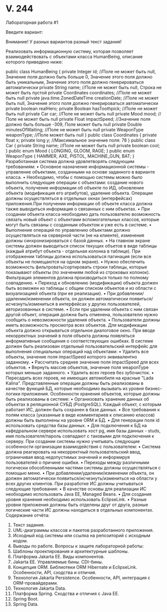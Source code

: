 # V. 244

Лабораторная работа #1

Введите вариант: 

Внимание! У разных вариантов разный текст задания!

Реализовать информационную систему, которая позволяет взаимодействовать с объектами класса HumanBeing, описание которого приведено ниже:

public class HumanBeing {
    private Integer id; //Поле не может быть null, Значение поля должно быть больше 0, Значение этого поля должно быть уникальным, Значение этого поля должно генерироваться автоматически
    private String name; //Поле не может быть null, Строка не может быть пустой
    private Coordinates coordinates; //Поле не может быть null
    private java.time.ZonedDateTime creationDate; //Поле не может быть null, Значение этого поля должно генерироваться автоматически
    private boolean realHero;
    private Boolean hasToothpick; //Поле не может быть null
    private Car car; //Поле не может быть null
    private Mood mood; //Поле не может быть null
    private Float impactSpeed; //Значение поля должно быть больше -309, Поле может быть null
    private Double minutesOfWaiting; //Поле не может быть null
    private WeaponType weaponType; //Поле может быть null
}
public class Coordinates {
    private float x;
    private long y; //Максимальное значение поля: 78
}
public class Car {
    private String name; //Поле не может быть null
    private boolean cool;
}
public enum Mood {
    LONGING,
    GLOOM,
    RAGE;
}
public enum WeaponType {
    HAMMER,
    AXE,
    PISTOL,
    MACHINE_GUN,
    BAT;
}
Разработанная система должна удовлетворять следующим требованиям:
•	Основное назначение информационной системы - управление объектами, созданными на основе заданного в варианте класса.
•	Необходимо, чтобы с помощью системы можно было выполнить следующие операции с объектами: создание нового объекта, получение информации об объекте по ИД, обновление объекта (модификация его атрибутов), удаление объекта. Операции должны осуществляться в отдельных окнах (интерфейсах) приложения.При получении информации об объекте класса должна также выводиться информация о связанных с ним объектах.
•	При создании объекта класса необходимо дать пользователю возможность связать новый объект с объектами вспомогательных классов, которые могут быть связаны с созданным объектом и уже есть в системе.
•	Выполнение операций по управлению объектами должно осуществляться на серверной части (не на клиенте), изменения должны синхронизироваться с базой данных.
•	На главном экране системы должен выводиться список текущих объетов в виде таблицы (каждый атрибут объекта - отдельная колонка в таблице). При отображении таблицы должна использоваться пагинация (если все объекты не помещаются на одном экране).
•	Нужно обеспечить возможность фильтровать/сортировать строки таблицы, которые показывают объекты (по значениям любой из строковых колонок). Фильтрация элементов должна производиться только по полному совпадению.
•	Переход к обновлению (модификации) объекта должен быть возможен из таблицы с общим списком объектов и из области с визуализацией объекта (при ее реализации).
•	При добавлении/удалении/изменении объекта, он должен автоматически появиться/исчезнуть/измениться в интерфейсах у других пользователей, авторизованных в системе.
•	Если при удалении объекта с ним связан другой объект, операция должна быть отменена, пользователю нужно сообщить о невозможности удаления объекта.
•	Пользователи должны иметь возможность просмотра всех объектов. Для модификации объекта должно открываться отдельное диалоговое окно. При вводе некорректных значений в поля объекта должны появляться информативные сообщения о соответствующих ошибках.
В системе должен быть реализован отдельный пользовательский интерфейс для выполнения специальных операций над объектами:
•	Удалить все объекты, значение поля impactSpeed которого эквивалентно заданному.
•	Рассчитать среднее значение поля impactSpeed для всех объектов.
•	Вернуть массив объектов, значение поля weaponType которых меньше заданного.
•	Удалить всех героев без зубочисток.
•	Пересадить всех героев, не имеющих автомобиля на красные "Lada Kalina".
Представленные операции должны быть реализованы в качестве функций БД, которые необходимо вызывать из уровня бизнес-логики приложения.
Особенности хранения объектов, которые должны быть реализованы в системе:
•	Организовать хранение данных об объектах в реляционной СУБД (PostgreSQL). Каждый объект, с которым работает ИС, должен быть сохранен в базе данных.
•	Все требования к полям класса (указанные в виде комментариев к описанию классов) должны быть выполнены на уровне ORM и БД.
•	Для генерации поля id использовать средства базы данных.
•	Для подключения к БД на кафедральном сервере использовать хост pg, имя базы данных - studs, имя пользователя/пароль совпадают с таковыми для подключения к серверу.
При создании системы нужно учитывать следующие особенности организации взаимодействия с пользователем:
•	Система должна реагировать на некорректный пользовательский ввод, ограничивая ввод недопустимых значений и информируя пользователей о причине ошибки.
•	Переходы между различными логически обособленными частями системы должны осуществляться с помощью меню.
•	При добавлении/удалении/изменении объекта, он должен автоматически появиться/исчезнуть/измениться на области у всех других клиентов.
При разработке ИС должны учитываться следующие требования:
•	В качестве основы для реализации ИС необходимо использовать Java EE, Managed Beans.
•	Для создания уровня хранения необходимо использовать EclipseLink.
•	Разные уровни приложения должны быть отделены друг от друга, разные логические части ИС должны находиться в отдельных компонентах.
Содержание отчёта:
1.	Текст задания.
2.	UML-диаграммы классов и пакетов разработанного приложения.
3.	Исходный код системы или ссылка на репозиторий с исходным кодом.
4.	Выводы по работе.
Вопросы к защите лабораторной работы:
1.	Шаблоны проектирования и архитектурные шаблоны.
2.	Платформа Jakarta EE. Виды компонентов.
3.	Jakarta EE. Управляемые бины. CDI-бины.
4.	Концепция ORM. Библиотеки ORM Hibernate и EclipseLink. Особенности, API, сходства и отличия.
5.	Технология Jakarta Persistence. Особенности, API, интеграция с ORM-провайдерами.
6.	Технология Jakarta Data.
7.	Платформа Spring. Сходства и отличия с Java EE.
8.	Spring Boot.
9.	Spring Data.

